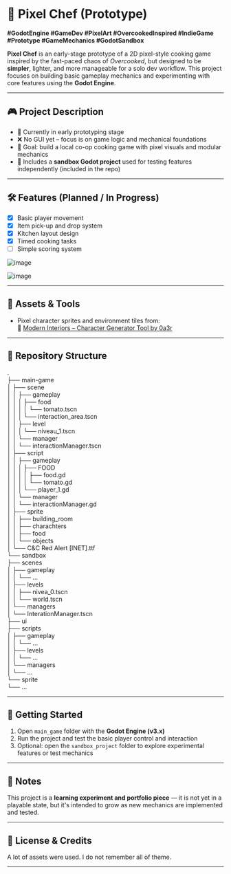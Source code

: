 # 🍳 Pixel Chef (Prototype)

**#GodotEngine #GameDev #PixelArt #OvercookedInspired #IndieGame #Prototype #GameMechanics #GodotSandbox**

**Pixel Chef** is an early-stage prototype of a 2D pixel-style cooking game inspired by the fast-paced chaos of *Overcooked*, but designed to be **simpler**, lighter, and more manageable for a solo dev workflow. This project focuses on building basic gameplay mechanics and experimenting with core features using the **Godot Engine**.

---

## 🎮 Project Description

- 🔧 Currently in early prototyping stage
- ❌ No GUI yet – focus is on game logic and mechanical foundations
- 🎯 Goal: build a local co-op cooking game with pixel visuals and modular mechanics
- 🧪 Includes a **sandbox Godot project** used for testing features independently (included in the repo)

---

## 🛠️ Features (Planned / In Progress)

- [x] Basic player movement
- [x] Item pick-up and drop system
- [x] Kitchen layout design
- [x] Timed cooking tasks
- [ ] Simple scoring system

![image](https://github.com/user-attachments/assets/be8594cd-2511-493e-b5d1-77cd3559c441)

![image](https://github.com/user-attachments/assets/2c63e78d-b96a-4020-bb71-32ad2e6832ec)


---

## 🎨 Assets & Tools

- Pixel character sprites and environment tiles from:  
  🎨 [Modern Interiors – Character Generator Tool by 0a3r](https://0a3r.itch.io/modern-interiors-character-generation-tool)

---

## 📁 Repository Structure
.<br>
├── main-game <br>
│   ├── scene <br>
│   │   ├── gameplay<br>
│   │   │   ├── food<br>
│   │   │   │   └── tomato.tscn<br>
│   │   │   └── interaction_area.tscn<br>
│   │   ├── level<br>
│   │   │   └── niveau_1.tscn<br>
│   │   └── manager<br>
│   │       └── interactionManager.tscn<br>
│   ├── script<br>
│   │   ├── gameplay<br>
│   │   │   ├── FOOD <br>
│   │   │   │   ├── food.gd<br>
│   │   │   │   └── tomato.gd<br>
│   │   │   └── player_1.gd<br>
│   │   └── manager<br>
│   │       └── interactionManager.gd<br>
│   ├── sprite<br>
│   │   ├── building_room<br>
│   │   ├── charachters<br>
│   │   ├── food<br>
│   │   └── objects<br>
│   └── C&C Red Alert [INET].ttf<br>
└── sandbox<br>
    ├── scenes<br>
    │   ├── gameplay<br>
    │   │   └── ...<br>
    │   ├── levels<br>
    │   │   ├── nivea_0.tscn<br>
    │   │   └── world.tscn<br>
    │   └── managers<br>
    │       └── InterationManager.tscn<br>
    ├── ui<br>
    ├── scripts<br>
    │   ├── gameplay<br>
    │   │   └── ...<br>
    │   ├── levels<br>
    │   │   └── ...<br>
    │   └── managers<br>
    │       └── ...<br>
    └── sprite<br>
        └── ...<br>

---


## 🚀 Getting Started

1. Open `main_game` folder with the **Godot Engine (v3.x)**
2. Run the project and test the basic player control and interaction
3. Optional: open the `sandbox_project` folder to explore experimental features or test mechanics

---

## 📌 Notes

This project is a **learning experiment and portfolio piece** — it is not yet in a playable state, but it's intended to grow as new mechanics are implemented and tested.

---

## 📄 License & Credits

A lot of assets were used. I do not remember all of theme. 

---

